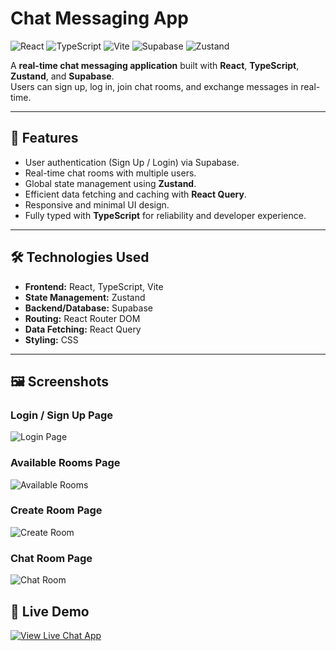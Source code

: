 # Chat Messaging App

![React](https://img.shields.io/badge/React-17.0.2-blue?logo=react)
![TypeScript](https://img.shields.io/badge/TypeScript-5.0-blue?logo=typescript)
![Vite](https://img.shields.io/badge/Vite-4.0-purple?logo=vite)
![Supabase](https://img.shields.io/badge/Supabase-1.0-green?logo=supabase)
![Zustand](https://img.shields.io/badge/Zustand-state-yellow)

A **real-time chat messaging application** built with **React**, **TypeScript**, **Zustand**, and **Supabase**.  
Users can sign up, log in, join chat rooms, and exchange messages in real-time.

---

## 🌟 Features

- User authentication (Sign Up / Login) via Supabase.
- Real-time chat rooms with multiple users.
- Global state management using **Zustand**.
- Efficient data fetching and caching with **React Query**.
- Responsive and minimal UI design.
- Fully typed with **TypeScript** for reliability and developer experience.

---

## 🛠️ Technologies Used

- **Frontend:** React, TypeScript, Vite  
- **State Management:** Zustand  
- **Backend/Database:** Supabase  
- **Routing:** React Router DOM  
- **Data Fetching:** React Query  
- **Styling:** CSS  

---

## 🖼️ Screenshots

### Login / Sign Up Page
![Login Page](src/phots/login.png)

### Available Rooms Page
![Available Rooms](src/phots/availablerooms.png)

### Create Room Page
![Create Room](src/phots/createroom.png)

### Chat Room Page
![Chat Room](src/phots/chatroom.png)


## 🚀 Live Demo

[![View Live Chat App](https://img.shields.io/badge/Live%20Demo-Chat%20App-blue?logo=vercel&logoColor=white)](https://chat-messaging-otvvtctyn-sai-chaitanya-gaddams-projects.vercel.app)

